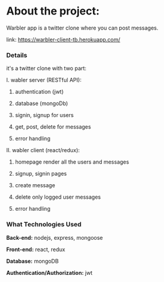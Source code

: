About the project:
============

Warbler app is a twitter clone where you can post messages.

link: https://warbler-client-tb.herokuapp.com/

### Details

it's a twitter clone with two part:

I. wabler server (RESTful API):

1. authentication (jwt)

2. database (mongoDb)

3. signin, signup for users

4. get, post, delete for messages

5. error handling

II. wabler client (react/redux):

1. homepage render all the users and messages

2. signup, signin pages

3. create message

4. delete only logged user messages

5. error handling

### What Technologies Used

**Back-end:** nodejs, express, mongoose

**Front-end:** react, redux

**Database:** mongoDB

**Authentication/Authorization:** jwt